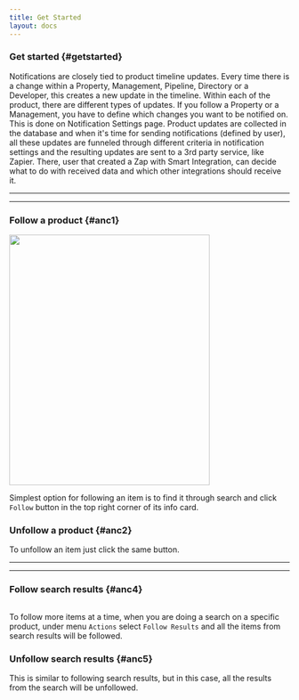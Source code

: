 ```yaml
---
title: Get Started
layout: docs
---
```

### Get started {#getstarted}

Notifications are closely tied to product timeline updates. Every time there is a change within a Property, Management, Pipeline, Directory or a Developer, this creates a new update in the timeline. Within each of the product, there are different types of updates. If you follow a Property or a Management, you have to define which changes you want to be notified on. This is done on Notification Settings page. Product updates are collected in the database and when it's time for sending notifications (defined by user), all these updates are funneled through different criteria in notification settings and the resulting updates are sent to a 3rd party service, like Zapier. There, user that created a Zap with Smart Integration, can decide what to do with received data and which other integrations should receive it. 

---
---

### Follow a product {#anc1}

<img class="img-responsive docs-img" src="{{ site.baseurl }}/assets/follow_product.png" width="360px" height="450px" alt="">

Simplest option for following an item is to find it through search and click `Follow` button in the top right corner of its info card.

### Unfollow a product {#anc2}

To unfollow an item just click the same button.

---
---

### Follow search results {#anc4}

<img class="img-responsive docs-img" src="{{ site.baseurl }}/assets/notifications2.png" alt="">

To follow more items at a time, when you are doing a search on a specific product, under menu `Actions` select `Follow Results` and all the items from search results will be followed.

### Unfollow search results {#anc5}

This is similar to following search results, but in this case, all the results from the search will be unfollowed.
